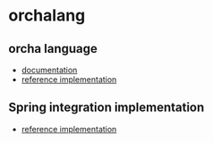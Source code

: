 # orchalang

## orcha language

* [documentation](http://www.orchalang.com/)
* [reference implementation](https://github.com/orchaland/orchalang/tree/master/orchalanguage)

## Spring integration implementation

* [reference implementation](https://github.com/orchaland/orchalang/tree/master/orchalang-spring-integration-implementation)
